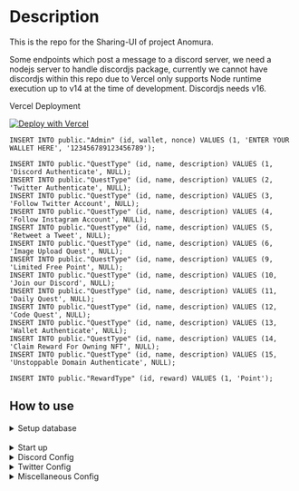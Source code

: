 # Description

This is the repo for the Sharing-UI of project Anomura.

Some endpoints which post a message to a discord server, we need a nodejs server to handle discordjs package, currently we cannot have discordjs within this repo due to Vercel only supports Node runtime execution up to v14 at the time of development. Discordjs needs v16.

Vercel Deployment

[![Deploy with Vercel](https://vercel.com/button)](https://vercel.com/new/clone?repository-url=https://github.com/qhuynhvhslab/test&env=DATABASE_URL,NEXTAUTH_URL,NEXT_PUBLIC_NEXTAUTH_SECRET,NEXT_PUBLIC_INFURA_ID&envDescription=Postgresql%Db,URL%20For%20Next-Auth,Enter%20Your%20Next-Auth%20Secret%20Key,Infura%20For%20Login,Enable%20Challenger)

```
INSERT INTO public."Admin" (id, wallet, nonce) VALUES (1, 'ENTER YOUR WALLET HERE', '123456789123456789');

INSERT INTO public."QuestType" (id, name, description) VALUES (1, 'Discord Authenticate', NULL);
INSERT INTO public."QuestType" (id, name, description) VALUES (2, 'Twitter Authenticate', NULL);
INSERT INTO public."QuestType" (id, name, description) VALUES (3, 'Follow Twitter Account', NULL);
INSERT INTO public."QuestType" (id, name, description) VALUES (4, 'Follow Instagram Account', NULL);
INSERT INTO public."QuestType" (id, name, description) VALUES (5, 'Retweet a Tweet', NULL);
INSERT INTO public."QuestType" (id, name, description) VALUES (6, 'Image Upload Quest', NULL);
INSERT INTO public."QuestType" (id, name, description) VALUES (9, 'Limited Free Point', NULL);
INSERT INTO public."QuestType" (id, name, description) VALUES (10, 'Join our Discord', NULL);
INSERT INTO public."QuestType" (id, name, description) VALUES (11, 'Daily Quest', NULL);
INSERT INTO public."QuestType" (id, name, description) VALUES (12, 'Code Quest', NULL);
INSERT INTO public."QuestType" (id, name, description) VALUES (13, 'Wallet Authenticate', NULL);
INSERT INTO public."QuestType" (id, name, description) VALUES (14, 'Claim Reward For Owning NFT', NULL);
INSERT INTO public."QuestType" (id, name, description) VALUES (15, 'Unstoppable Domain Authenticate', NULL);

INSERT INTO public."RewardType" (id, reward) VALUES (1, 'Point');
```

## How to use

<details>
  <summary> Setup database</summary>
 
-------------------
  ### Modify env file (.env.development)
```js
     DATABASE_URL=postgres://username:password@localhost:5432/database_name
```
  ### Apply prisma migration
```js
      dotenv -e .env.development -- npx prisma migrate dev
```

### Expected:

In any sql client, the tables should be created.

### Populate data

Using the sql above

<details>
  <summary> Reward Types Config</summary>
  
> Add / Edit Reward Type

**This is needed before any reward can be awarded to a user**

Image Preview are used for Preview Mode when reward a user from Admin Reward Page, or when a user goes to claim page and claim a certain reward, then
the image is embded into discord.

![Screenshot](screenshots/reward_config_1.png)

Icon is optional

</details>

</details>
<br/>

<details>
  <summary> Start up</summary>
 
### Start the project
```js
npm run dev
```

Go to admin site on
http://localhost:3000/

Create quest (Should only be done after all below configs are completed)
Under http://localhost:3000/quest

- Join Discord Type: server should be name of server (anomuragame, atarix,...)
- Discord Authenticate (Link current session with discord)
- Twitter Authenticate (Link current session with twitter)
- Twitter Retweet
- Twitter Follow
- Instagram Follow
- Wallet Authenticate
- Code Quest
- Image Upload
- Daily
- Claim Reward for owning NFT

### Must create these three quest once:

Discord Authenticate
Twitter Authenticate
Wallet Authenticate

</details>

<details>
  <summary> Discord Config</summary>
 
> Add Discord Bot

**This is needed for bot to post an embeded message on any channel within your server**

[Add a bot application](https://discordjs.guide/preparations/setting-up-a-bot-application.html#creating-your-bot)

Then the bot token can be used for this config
![Screenshot](screenshots/bot_token_config.png)

[Add bot to server](https://discordjs.guide/preparations/adding-your-bot-to-servers.html#bot-invite-links)

> Add Discord Authentication

**This is needed for Discord Authentication Quest**

[Follow this link under **Getting an OAuth2 URL**] (https://discordjs.guide/oauth2/#setting-up-a-basic-web-server)

There are two links needed:
![Screenshot](screenshots/discord_oath2_url.png)

ClientId and Client Secret should be for this config.
![Screenshot](screenshots/discord_oath2_client_config.png)

</details>

<details>
  <summary> Twitter Config</summary>
  
 
> Add Twitter Authentication

**This is needed for Twitter Authentication Quest**

[Go to Twitter Developer Portal](https://developer.twitter.com/en/portal)

Add a new App ![Screenshot](screenshots/twitter_auth_1.png)
Edit Authentication Setup ![Screenshot](screenshots/twitter_auth_2.png)
Edit Type Of App ![Screenshot](screenshots/twitter_auth_3.png)
Add Callback and Redirect URL ~ two links ![Screenshot](screenshots/twitter_auth_4.png)
Obtain ClientId and Secret ![Screenshot](screenshots/twitter_auth_5.png)
Save to server config ![Screenshot](screenshots/twitter_auth_6.png)

</details>

<details>
  <summary> Miscellaneous Config</summary>
  
 ![Screenshot](screenshots/misc_config_1.png)
 
> Add Pending Reward Image Url

**This is needed for General Discord Embed message when a reward is awarded to a user but Not Claimed.**

![Screenshot](screenshots/misc_config_2.png)

> Add Host Url

A general hostname, without any trailing slash at the end.

</details>
